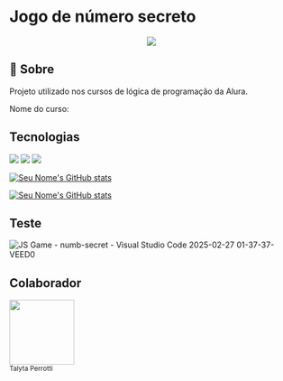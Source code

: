 <h1>Jogo de número secreto</h1>
<div align="center">

  <img src="https://img.shields.io/badge/status-desenvolvimento-green?style=for-the-badge">

</div>
<h2> 📝 Sobre</h2>
<p>Projeto utilizado nos cursos de lógica de programação da Alura.</p>
<p>Nome do curso: </p>

## Tecnologias
<div>
  <img src="https://img.shields.io/badge/HTML-violet?style=flat&logo=html5&logoColor-white">
  <img src="https://img.shields.io/badge/CSS-blue?style=flat&logo=css3&logoColor-white">
  <img src="https://img.shields.io/badge/JavaScripst-orange?style=flat&logo=javascript&logoColor-black">
</div>

[![Seu Nome's GitHub stats](https://github-readme-stats.vercel.app/api?username=SEUNOME&show_icons=true&theme=radical&hide=contribs,prs)](https://github.com/anuraghazra/github-readme-stats)

[![Seu Nome's GitHub stats](https://github-readme-stats.vercel.app/api?username=SEUNOME&show_icons=true)](https://github.com/anuraghazra/github-readme-stats)

## Teste

![JS Game - numb-secret - Visual Studio Code 2025-02-27 01-37-37-VEED0](https://github.com/user-attachments/assets/741bd964-ba1e-43dd-92f2-0e01d49354b2)

## Colaborador
<img loading="lazy" src="https://github.com/user-attachments/assets/8574ae05-d0c5-402d-8c1a-bfab17bdf955" width=115><br><sub>Talyta Perrotti</sub>
